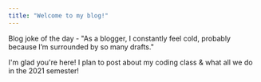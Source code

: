 ```yaml
---
title: "Welcome to my blog!"
---
```

Blog joke of the day - "As a blogger, I constantly feel cold, probably because I’m surrounded by so many drafts."


I'm glad you're here! I plan to post about my coding class & what all we do in the 2021 semester!
